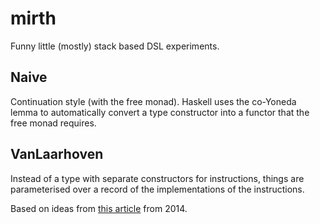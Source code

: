 # mirth
Funny little (mostly) stack based DSL experiments.
## Naive
Continuation style (with the free monad). Haskell uses the co-Yoneda lemma to automatically convert a type constructor into a functor that the free monad requires.

## VanLaarhoven
Instead of a type with separate constructors for instructions, things are parameterised over a record of the implementations of the instructions.

Based on ideas from [this article](http://r6.ca/blog/20140210T181244Z.html) from 2014.

